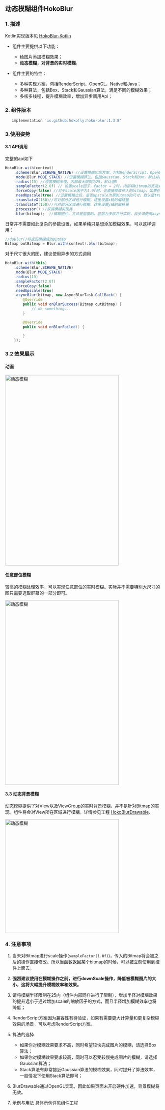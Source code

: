 ## 动态模糊组件HokoBlur

### 1. 描述

Kotlin实现版本见 [HokoBlur-Kotlin](https://github.com/HokoFly/HokoBlur-Kotlin)

- 组件主要提供以下功能：

	- 给图片添加模糊效果；
	- **动态模糊，对背景的实时模糊**。

- 组件主要的特性：
	- 多种实现方案，包括RenderScript、OpenGL、Native和Java；
	- 多种算法，包括Box、Stack和Gaussian算法，满足不同的模糊效果；
	- 多核多线程，提升模糊效率，增加异步调用Api；
	
### 2. 组件版本

```groovy
   implementation 'io.github.hokofly:hoko-blur:1.3.8'
```

### 3.使用姿势

#### 3.1 API调用

完整的api如下

```java
HokoBlur.with(context)
    .scheme(Blur.SCHEME_NATIVE) //设置模糊实现方案，包括RenderScript、OpenGL、Native和Java实现，默认为Native方案
    .mode(Blur.MODE_STACK) //设置模糊算法，包括Gaussian、Stack和Box，默认并推荐选择Stack算法
    .radius(10) //设置模糊半径，内部最大限制为25，默认值5
    .sampleFactor(2.0f) // 设置scale因子，factor = 2时，内部将bitmap的宽高scale为原来的 1/2，默认值5
    .forceCopy(false) //对于scale因子为1.0f时，会直接修改传入的bitmap，如果你不希望修改原bitmap，设置forceCopy为true即可，默认值false
    .needUpscale(true) //设置模糊之后，是否upscale为原Bitmap的尺寸，默认值true
    .translateX(150)//可对部分区域进行模糊，这里设置x轴的偏移量
    .translateY(150)//可对部分区域进行模糊，这里设置y轴的偏移量
    .processor() //获得模糊实现类
    .blur(bitmap);	//模糊图片，方法是阻塞的，底层为多核并行实现，异步请使用asyncBlur

```
日常并不需要如此复杂的参数设置，如果单纯只是想添加模糊效果，可以这样调用：

```java
//doBlur()将返回模糊后的Bitmap
Bitmap outBitmap = Blur.with(context).blur(bitmap);

```

对于尺寸很大的图，建议使用异步的方式调用


```java
HokoBlur.with(this)
    .scheme(Blur.SCHEME_NATIVE)
    .mode(Blur.MODE_STACK)
    .radius(10)
    .sampleFactor(2.0f)
    .forceCopy(false)
    .needUpscale(true)
    .asyncBlur(bitmap, new AsyncBlurTask.CallBack() {
        @Override
        public void onBlurSuccess(Bitmap outBitmap) {
        	// do something...
        }

        @Override
        public void onBlurFailed() {

        }
    });

```

### 3.2 效果展示

#### 动画

<img src="graphic/animation_blur_progress.gif" width = "370" height = "619" alt="动态模糊" />

#### 任意部位模糊

较高的模糊处理效率，可以实现任意部位的实时模糊。实际并不需要特别大尺寸的图只需要选取屏幕的一部分即可。

<img src="graphic/dynamic_blur.gif" width = "370" height = "600" alt="动态模糊" />

#### 3.3 动态背景模糊
动态模糊提供了对View以及ViewGroup的实时背景模糊，并不是针对Bitmap的实现。组件将会对View所在区域进行模糊。详情参见工程 [HokoBlurDrawable](https://github.com/HokoFly/HokoBlurDrawable).

<img src="graphic/blur_drawable.gif" width = "370" alt="动态模糊" />


### 4. 注意事项


1. 当未对Bitmap进行scale操作(```sampleFactor(1.0f)```)，传入的Bitmap将会被之后的操作直接修改。所以当函数返回某个bitmap的时候，可以被立刻使用到控件上面去。

2. **强烈建议使用在模糊操作之前，进行downScale操作，降低被模糊图片的大小，这将大幅提升模糊效率和效果。**

3. 请将模糊半径限制在25内（组件内部同样进行了限制），增加半径对模糊效果的提升远小于通过增加scale的缩放因子的方式，而且半径增加模糊效率也将降低；

4. RenderScript方案因为兼容性有待验证，如果有需要更大计算量和更复杂模糊效果的场景，可以考虑RenderScript方案。

5. 算法的选择
	- 如果你对模糊效果要求不高，同时希望较快完成图片的模糊，请选择Box算法；
	- 如果你对模糊效果要求较高，同时可以忍受较慢完成图片的模糊，请选择Gaussian算法；
	- Stack算法有非常接近Gaussian算法的模糊效果，同时提升了算法效率，一般情况下使用Stack算法即可；
6. BlurDrawable通过OpenGL实现，因此如果页面未开启硬件加速，背景模糊将无效。

7. 示例与用法
具体示例详见组件工程


